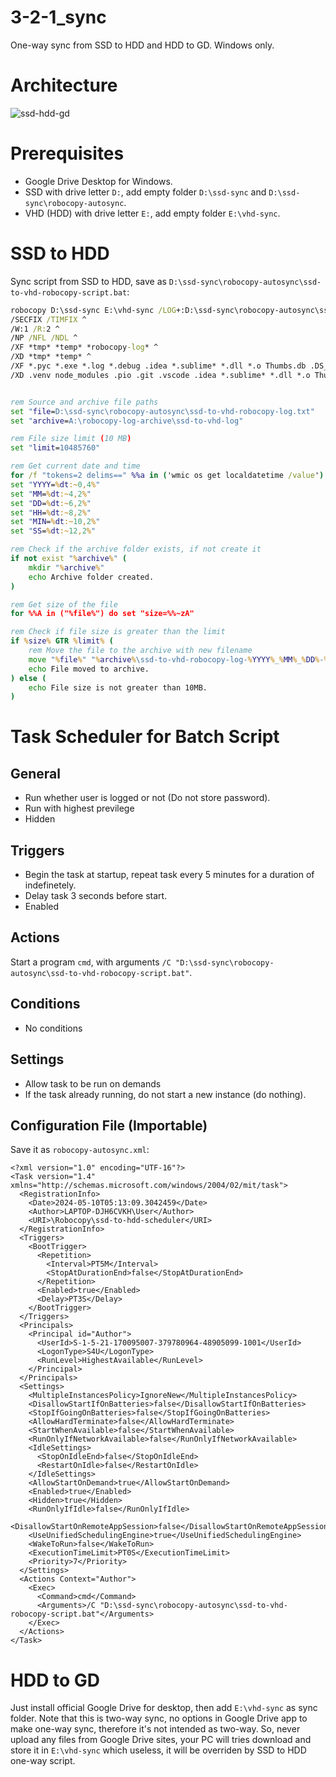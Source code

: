 # 3-2-1_sync
One-way sync from SSD to HDD and HDD to GD. Windows only.

# Architecture
![ssd-hdd-gd](https://github.com/ikhwanperwira/3-2-1_sync/assets/72451078/5a630720-af67-4d41-b6b6-d8d31a1ca26e)

# Prerequisites
* Google Drive Desktop for Windows.
* SSD with drive letter `D:`, add empty folder `D:\ssd-sync` and `D:\ssd-sync\robocopy-autosync`.
* VHD (HDD) with drive letter `E:`, add empty folder `E:\vhd-sync`.

# SSD to HDD
Sync script from SSD to HDD, save as `D:\ssd-sync\robocopy-autosync\ssd-to-vhd-robocopy-script.bat`:
```cmd
robocopy D:\ssd-sync E:\vhd-sync /LOG+:D:\ssd-sync\robocopy-autosync\ssd-to-vhd-robocopy-log.txt /V /DST /COPYALL /E /MIR /XO /XC /FFT ^
/SECFIX /TIMFIX ^
/W:1 /R:2 ^
/NP /NFL /NDL ^
/XF *tmp* *temp* *robocopy-log* ^
/XD *tmp* *temp* ^
/XF *.pyc *.exe *.log *.debug .idea *.sublime* *.dll *.o Thumbs.db .DS_Store *.bak *.old thumbs.db *.cache *.msi *.exe *.dmg *.obj *.class *.~* *.thumbnail *.thumb ^
/XD .venv node_modules .pio .git .vscode .idea *.sublime* *.dll *.o Thumbs.db .DS_Store *.bak *.old thumbs.db *.cache *.msi *.exe *.dmg *.obj *.class *.~* *.thumbnail *.thumb *build* *test* *tests* *logs* *output* *cache* *cached* *temporary* *thumbnails* *thumbs* *dependencies* *libs* *lib*  *.sublime*


rem Source and archive file paths
set "file=D:\ssd-sync\robocopy-autosync\ssd-to-vhd-robocopy-log.txt"
set "archive=A:\robocopy-log-archive\ssd-to-vhd-log"

rem File size limit (10 MB)
set "limit=10485760"

rem Get current date and time
for /f "tokens=2 delims==" %%a in ('wmic os get localdatetime /value') do set "dt=%%a"
set "YYYY=%dt:~0,4%"
set "MM=%dt:~4,2%"
set "DD=%dt:~6,2%"
set "HH=%dt:~8,2%"
set "MIN=%dt:~10,2%"
set "SS=%dt:~12,2%"

rem Check if the archive folder exists, if not create it
if not exist "%archive%" (
    mkdir "%archive%"
    echo Archive folder created.
)

rem Get size of the file
for %%A in ("%file%") do set "size=%%~zA"

rem Check if file size is greater than the limit
if %size% GTR %limit% (
    rem Move the file to the archive with new filename
    move "%file%" "%archive%\ssd-to-vhd-robocopy-log-%YYYY%_%MM%_%DD%-%HH%_%MIN%_%SS%.txt"
    echo File moved to archive.
) else (
    echo File size is not greater than 10MB.
)
```

# Task Scheduler for Batch Script
## General
* Run whether user is logged or not (Do not store password).
* Run with highest previlege
* Hidden
## Triggers
* Begin the task at startup, repeat task every 5 minutes for a duration of indefinetely.
* Delay task 3 seconds before start.
* Enabled
## Actions
Start a program `cmd`, with arguments `/C "D:\ssd-sync\robocopy-autosync\ssd-to-vhd-robocopy-script.bat"`.
## Conditions
* No conditions
## Settings
* Allow task to be run on demands
* If the task already running, do not start a new instance (do nothing).
## Configuration File (Importable)
Save it as `robocopy-autosync.xml`:
```
<?xml version="1.0" encoding="UTF-16"?>
<Task version="1.4" xmlns="http://schemas.microsoft.com/windows/2004/02/mit/task">
  <RegistrationInfo>
    <Date>2024-05-10T05:13:09.3042459</Date>
    <Author>LAPTOP-DJH6CVKH\User</Author>
    <URI>\Robocopy\ssd-to-hdd-scheduler</URI>
  </RegistrationInfo>
  <Triggers>
    <BootTrigger>
      <Repetition>
        <Interval>PT5M</Interval>
        <StopAtDurationEnd>false</StopAtDurationEnd>
      </Repetition>
      <Enabled>true</Enabled>
      <Delay>PT3S</Delay>
    </BootTrigger>
  </Triggers>
  <Principals>
    <Principal id="Author">
      <UserId>S-1-5-21-170095007-379780964-48905099-1001</UserId>
      <LogonType>S4U</LogonType>
      <RunLevel>HighestAvailable</RunLevel>
    </Principal>
  </Principals>
  <Settings>
    <MultipleInstancesPolicy>IgnoreNew</MultipleInstancesPolicy>
    <DisallowStartIfOnBatteries>false</DisallowStartIfOnBatteries>
    <StopIfGoingOnBatteries>false</StopIfGoingOnBatteries>
    <AllowHardTerminate>false</AllowHardTerminate>
    <StartWhenAvailable>false</StartWhenAvailable>
    <RunOnlyIfNetworkAvailable>false</RunOnlyIfNetworkAvailable>
    <IdleSettings>
      <StopOnIdleEnd>false</StopOnIdleEnd>
      <RestartOnIdle>false</RestartOnIdle>
    </IdleSettings>
    <AllowStartOnDemand>true</AllowStartOnDemand>
    <Enabled>true</Enabled>
    <Hidden>true</Hidden>
    <RunOnlyIfIdle>false</RunOnlyIfIdle>
    <DisallowStartOnRemoteAppSession>false</DisallowStartOnRemoteAppSession>
    <UseUnifiedSchedulingEngine>true</UseUnifiedSchedulingEngine>
    <WakeToRun>false</WakeToRun>
    <ExecutionTimeLimit>PT0S</ExecutionTimeLimit>
    <Priority>7</Priority>
  </Settings>
  <Actions Context="Author">
    <Exec>
      <Command>cmd</Command>
      <Arguments>/C "D:\ssd-sync\robocopy-autosync\ssd-to-vhd-robocopy-script.bat"</Arguments>
    </Exec>
  </Actions>
</Task>
```

# HDD to GD
Just install official Google Drive for desktop, then add `E:\vhd-sync` as sync folder. Note that this is two-way sync, no options in Google Drive app to make one-way sync, therefore it's not intended as two-way. So, never upload any files from Google Drive sites, your PC will tries download and store it in `E:\vhd-sync` which useless, it will be overriden by SSD to HDD one-way script.
